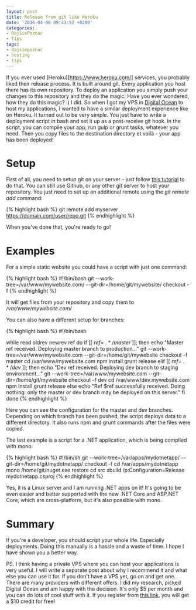 ```yaml
---
layout: post
title: Release from git like Heroku
date: '2016-04-08 09:43:52 +0200'
categories:
- DajSiePoznac
- Tips
tags:
- dajsiepoznac
- hosting
- tips
---
```

If you ever used (Heroku)[https://www.heroku.com/] services, you probably liked their release process. It is built around git. Every application you host there has its own repository. To deploy an application you simply push your changes to this repository and they do the magic. Have you ever wondered, how they do this magic? :) I did. So when I got my VPS in [Digital Ocean](https://m.do.co/c/52b0b5522e84) to host my applications, I wanted to have a similar deployment experience like on Heroku. It turned out to be very simple. You just have to write a deployment script in bash and set it up as a post-receive git hook. In the script, you can compile your app, run gulp or grunt tasks, whatever you need. Then you copy files to the destination directory et voil&agrave; - your app has been deployed!

# Setup
First of all, you need to setup git on your server - just follow [this tutorial](https://www.digitalocean.com/community/tutorials/how-to-set-up-a-private-git-server-on-a-vps) to do that. You can still use Github, or any other git server to host your repository. You just need to set up an additional remote using the _git remote add_ command:

{% highlight bash %}
git remote add myserver https://domain.com/user/repo.git
{% endhighlight %}

When you've done that, you're ready to go!

# Examples
For a simple static website you could have a script with just one command:

{% highlight bash %}
#!/bin/bash
git --work-tree=/var/www/mywebsite.com/ --git-dir=/home/git/mywebsite/ checkout -f
{% endhighlight %}

It will get files from your repository and copy them to _/var/www/mywebsite.com/_

You can also have a different setup for branches:

{% highlight bash %}
#!/bin/bash

while read oldrev newrev ref
do
    if [[ $ref =~ .*/master$ ]];
    then
        echo "Master ref received.  Deploying master branch to production..."
        git --work-tree=/var/www/mywebsite.com --git-dir=/home/git/mywebsite checkout -f master
        cd /var/www/mywebsite.com
        npm install
        grunt release
    elif [[ $ref =~ .*/dev$ ]];
    then
        echo "Dev ref received. Deploying dev branch to staging environment..."
        git --work-tree=/var/www/mywebsite.com --git-dir=/home/git/mywebsite checkout -f dev
        cd /var/www/dev.mywebsite.com
        npm install
        grunt release
    else
        echo "Ref $ref successfully received.  Doing nothing: only the master or dev branch may be deployed on this server."
    fi
done
{% endhighlight %}

Here you can see the configuration for the master and dev branches. Depending on which branch has been pushed, the script deploys data to a different directory. It also runs npm and grunt commands after the files were copied.

The last example is a script for a .NET application, which is being compiled with mono:

{% highlight bash %}
#!/bin/sh
git --work-tree=/var/apps/mydotnetapp/ --git-dir=/home/git/mydotnetapp/ checkout -f
cd /var/apps/mydotnetapp
mono /home/git/nuget.exe restore
cd src
xbuild  /p:Configuration=Release mydotnetapp.csproj
{% endhighlight %}

Yes, it is a Linux server and I am running .NET apps on it! It's going to be even easier and better supported with the new .NET Core and ASP.NET Core, which are cross-platform, but it's also possible with mono.

# Summary
If you're a developer, you should script your whole life. Especially deployments. Doing this manually is a hassle and a waste of time. I hope I have shown you a better way.

PS. I think having a private VPS where you can host your applications is very useful. I will write a separate post about why I recommend it and what else you can use it for. If you don't have a VPS yet, go on and get one. There are many providers with different offers. I did my research, picked Digital Ocean and am happy with the decision. It's only $5 per month and you can do lots of cool stuff with it. If you register from [this link](https://m.do.co/c/52b0b5522e84), you will get a $10 credit for free!
